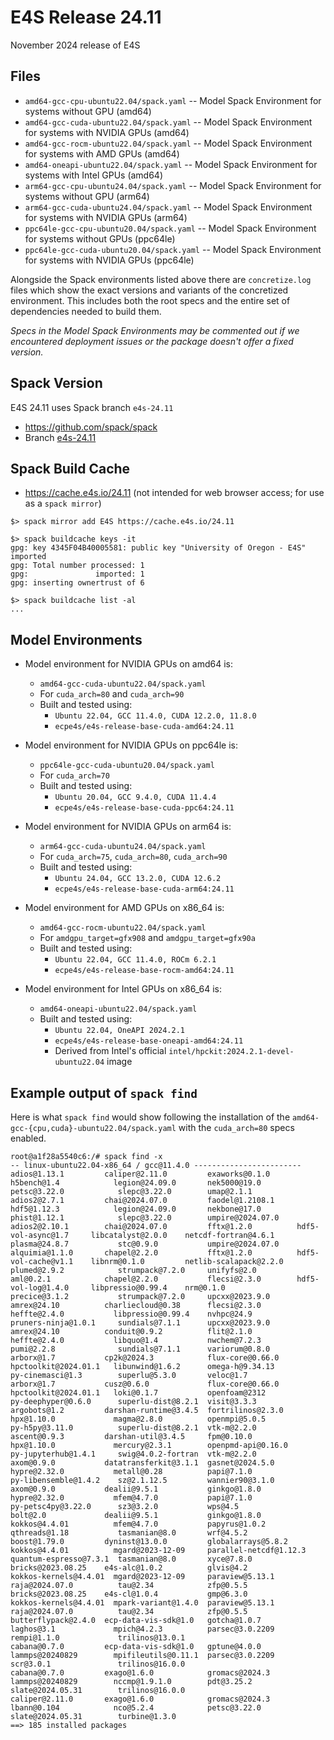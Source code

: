 # E4S Release 24.11

November 2024 release of E4S

## Files

* `amd64-gcc-cpu-ubuntu22.04/spack.yaml` -- Model Spack Environment for systems without GPU (amd64)
* `amd64-gcc-cuda-ubuntu22.04/spack.yaml` -- Model Spack Environment for systems with NVIDIA GPUs (amd64)
* `amd64-gcc-rocm-ubuntu22.04/spack.yaml` -- Model Spack Environment for systems with AMD GPUs (amd64)
* `amd64-oneapi-ubuntu22.04/spack.yaml` -- Model Spack Environment for systems with Intel GPUs (amd64)
* `arm64-gcc-cpu-ubuntu24.04/spack.yaml` -- Model Spack Environment for systems without GPU (arm64)
* `arm64-gcc-cuda-ubuntu24.04/spack.yaml` -- Model Spack Environment for systems with NVIDIA GPUs (arm64)
* `ppc64le-gcc-cpu-ubuntu20.04/spack.yaml` -- Model Spack Environment for systems without GPUs (ppc64le)
* `ppc64le-gcc-cuda-ubuntu20.04/spack.yaml` -- Model Spack Environment for systems with NVIDIA GPUs (ppc64le)

Alongside the Spack environments listed above there are `concretize.log` files which show the exact versions and variants of the concretized environment. This includes both the root specs and the entire set of dependencies needed to build them.

*Specs in the Model Spack Environments may be commented out if we encountered deployment issues or the package doesn't offer a fixed version.*


## Spack Version

E4S 24.11 uses Spack branch `e4s-24.11`
* https://github.com/spack/spack
* Branch [e4s-24.11](https://github.com/spack/spack/tree/e4s-24.11)


## Spack Build Cache

* https://cache.e4s.io/24.11 (not intended for web browser access; for use as a `spack mirror`)

```
$> spack mirror add E4S https://cache.e4s.io/24.11

$> spack buildcache keys -it
gpg: key 4345F04B40005581: public key "University of Oregon - E4S" imported
gpg: Total number processed: 1
gpg:               imported: 1
gpg: inserting ownertrust of 6

$> spack buildcache list -al
...
```

## Model Environments

* Model environment for NVIDIA GPUs on amd64 is:
  * `amd64-gcc-cuda-ubuntu22.04/spack.yaml`
  * For `cuda_arch=80` and `cuda_arch=90`
  * Built and tested using:
    * `Ubuntu 22.04, GCC 11.4.0, CUDA 12.2.0, 11.8.0`
    * `ecpe4s/e4s-release-base-cuda-amd64:24.11`

* Model environment for NVIDIA GPUs on ppc64le is:
  * `ppc64le-gcc-cuda-ubuntu20.04/spack.yaml`
  * For `cuda_arch=70`
  * Built and tested using:
    * `Ubuntu 20.04, GCC 9.4.0, CUDA 11.4.4`
    * `ecpe4s/e4s-release-base-cuda-ppc64:24.11`

* Model environment for NVIDIA GPUs on arm64 is:
  * `arm64-gcc-cuda-ubuntu24.04/spack.yaml`
  * For `cuda_arch=75`, `cuda_arch=80`, `cuda_arch=90`
  * Built and tested using:
    * `Ubuntu 24.04, GCC 13.2.0, CUDA 12.6.2`
    * `ecpe4s/e4s-release-base-cuda-arm64:24.11`

* Model environment for AMD GPUs on x86_64 is:
  * `amd64-gcc-rocm-ubuntu22.04/spack.yaml`
  * For `amdgpu_target=gfx908` and `amdgpu_target=gfx90a`
  * Built and tested using:
    * `Ubuntu 22.04, GCC 11.4.0, ROCm 6.2.1`
    * `ecpe4s/e4s-release-base-rocm-amd64:24.11`

* Model environment for Intel GPUs on x86_64 is:
  * `amd64-oneapi-ubuntu22.04/spack.yaml`
  * Built and tested using:
    * `Ubuntu 22.04, OneAPI 2024.2.1`
    * `ecpe4s/e4s-release-base-oneapi-amd64:24.11`
    * Derived from Intel's official `intel/hpckit:2024.2.1-devel-ubuntu22.04` image

## Example output of `spack find`

Here is what `spack find` would show following the installation of the `amd64-gcc-{cpu,cuda}-ubuntu22.04/spack.yaml` with the `cuda_arch=80` specs enabled.

```
root@a1f28a5540c6:/# spack find -x
-- linux-ubuntu22.04-x86_64 / gcc@11.4.0 ------------------------
adios@1.13.1         caliper@2.11.0         exaworks@0.1.0      h5bench@1.4            legion@24.09.0       nek5000@19.0            petsc@3.22.0            slepc@3.22.0        umap@2.1.1
adios2@2.7.1         chai@2024.07.0         faodel@1.2108.1     hdf5@1.12.3            legion@24.09.0       nekbone@17.0            phist@1.12.1            slepc@3.22.0        umpire@2024.07.0
adios2@2.10.1        chai@2024.07.0         fftx@1.2.0          hdf5-vol-async@1.7     libcatalyst@2.0.0    netcdf-fortran@4.6.1    plasma@24.8.7           stc@0.9.0           umpire@2024.07.0
alquimia@1.1.0       chapel@2.2.0           fftx@1.2.0          hdf5-vol-cache@v1.1    libnrm@0.1.0         netlib-scalapack@2.2.0  plumed@2.9.2            strumpack@7.2.0     unifyfs@2.0
aml@0.2.1            chapel@2.2.0           flecsi@2.3.0        hdf5-vol-log@1.4.0     libpressio@0.99.4    nrm@0.1.0               precice@3.1.2           strumpack@7.2.0     upcxx@2023.9.0
amrex@24.10          charliecloud@0.38      flecsi@2.3.0        heffte@2.4.0           libpressio@0.99.4    nvhpc@24.9              pruners-ninja@1.0.1     sundials@7.1.1      upcxx@2023.9.0
amrex@24.10          conduit@0.9.2          flit@2.1.0          heffte@2.4.0           libquo@1.4           nwchem@7.2.3            pumi@2.2.8              sundials@7.1.1      variorum@0.8.0
arborx@1.7           cp2k@2024.3            flux-core@0.66.0    hpctoolkit@2024.01.1   libunwind@1.6.2      omega-h@9.34.13         py-cinemasci@1.3        superlu@5.3.0       veloc@1.7
arborx@1.7           cusz@0.6.0             flux-core@0.66.0    hpctoolkit@2024.01.1   loki@0.1.7           openfoam@2312           py-deephyper@0.6.0      superlu-dist@8.2.1  visit@3.3.3
argobots@1.2         darshan-runtime@3.4.5  fortrilinos@2.3.0   hpx@1.10.0             magma@2.8.0          openmpi@5.0.5           py-h5py@3.11.0          superlu-dist@8.2.1  vtk-m@2.2.0
ascent@0.9.3         darshan-util@3.4.5     fpm@0.10.0          hpx@1.10.0             mercury@2.3.1        openpmd-api@0.16.0      py-jupyterhub@1.4.1     swig@4.0.2-fortran  vtk-m@2.2.0
axom@0.9.0           datatransferkit@3.1.1  gasnet@2024.5.0     hypre@2.32.0           metall@0.28          papi@7.1.0              py-libensemble@1.4.2    sz@2.1.12.5         wannier90@3.1.0
axom@0.9.0           dealii@9.5.1           ginkgo@1.8.0        hypre@2.32.0           mfem@4.7.0           papi@7.1.0              py-petsc4py@3.22.0      sz3@3.2.0           wps@4.5
bolt@2.0             dealii@9.5.1           ginkgo@1.8.0        kokkos@4.4.01          mfem@4.7.0           papyrus@1.0.2           qthreads@1.18           tasmanian@8.0       wrf@4.5.2
boost@1.79.0         dyninst@13.0.0         globalarrays@5.8.2  kokkos@4.4.01          mgard@2023-12-09     parallel-netcdf@1.12.3  quantum-espresso@7.3.1  tasmanian@8.0       xyce@7.8.0
bricks@2023.08.25    e4s-alc@1.0.2          glvis@4.2           kokkos-kernels@4.4.01  mgard@2023-12-09     paraview@5.13.1         raja@2024.07.0          tau@2.34            zfp@0.5.5
bricks@2023.08.25    e4s-cl@1.0.4           gmp@6.3.0           kokkos-kernels@4.4.01  mpark-variant@1.4.0  paraview@5.13.1         raja@2024.07.0          tau@2.34            zfp@0.5.5
butterflypack@2.4.0  ecp-data-vis-sdk@1.0   gotcha@1.0.7        laghos@3.1             mpich@4.2.3          parsec@3.0.2209         rempi@1.1.0             trilinos@13.0.1
cabana@0.7.0         ecp-data-vis-sdk@1.0   gptune@4.0.0        lammps@20240829        mpifileutils@0.11.1  parsec@3.0.2209         scr@3.0.1               trilinos@16.0.0
cabana@0.7.0         exago@1.6.0            gromacs@2024.3      lammps@20240829        nccmp@1.9.1.0        pdt@3.25.2              slate@2024.05.31        trilinos@16.0.0
caliper@2.11.0       exago@1.6.0            gromacs@2024.3      lbann@0.104            nco@5.2.4            petsc@3.22.0            slate@2024.05.31        turbine@1.3.0
==> 185 installed packages
```
